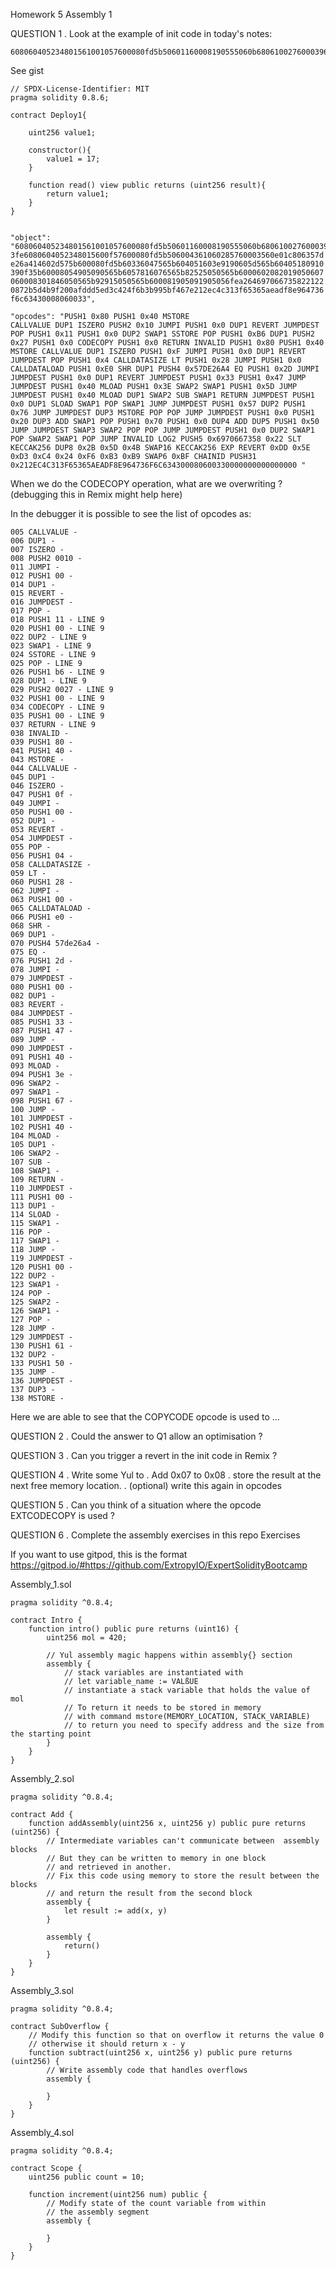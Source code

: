 Homework 5
Assembly 1

QUESTION 1
. Look at the example of init code in today's notes:

    608060405234801561001057600080fd5b50601160008190555060b6806100276000396000f3fe

See gist

    // SPDX-License-Identifier: MIT
    pragma solidity 0.8.6;

    contract Deploy1{

        uint256 value1;

        constructor(){
            value1 = 17;
        }

        function read() view public returns (uint256 result){
            return value1;
        }
    }


    "object": "608060405234801561001057600080fd5b50601160008190555060b6806100276000396000f
    3fe6080604052348015600f57600080fd5b506004361060285760003560e01c806357d
    e26a414602d575b600080fd5b60336047565b604051603e9190605d565b60405180910
    390f35b60008054905090565b6057816076565b82525050565b6000602082019050607
    060008301846050565b92915050565b600081905091905056fea264697066735822122
    0872b5d4b9f200afddd5ed3c424f6b3b995bf467e212ec4c313f65365aeadf8e964736
    f6c63430008060033",

    "opcodes": "PUSH1 0x80 PUSH1 0x40 MSTORE
    CALLVALUE DUP1 ISZERO PUSH2 0x10 JUMPI PUSH1 0x0 DUP1 REVERT JUMPDEST
    POP PUSH1 0x11 PUSH1 0x0 DUP2 SWAP1 SSTORE POP PUSH1 0xB6 DUP1 PUSH2
    0x27 PUSH1 0x0 CODECOPY PUSH1 0x0 RETURN INVALID PUSH1 0x80 PUSH1 0x40
    MSTORE CALLVALUE DUP1 ISZERO PUSH1 0xF JUMPI PUSH1 0x0 DUP1 REVERT
    JUMPDEST POP PUSH1 0x4 CALLDATASIZE LT PUSH1 0x28 JUMPI PUSH1 0x0
    CALLDATALOAD PUSH1 0xE0 SHR DUP1 PUSH4 0x57DE26A4 EQ PUSH1 0x2D JUMPI
    JUMPDEST PUSH1 0x0 DUP1 REVERT JUMPDEST PUSH1 0x33 PUSH1 0x47 JUMP
    JUMPDEST PUSH1 0x40 MLOAD PUSH1 0x3E SWAP2 SWAP1 PUSH1 0x5D JUMP
    JUMPDEST PUSH1 0x40 MLOAD DUP1 SWAP2 SUB SWAP1 RETURN JUMPDEST PUSH1
    0x0 DUP1 SLOAD SWAP1 POP SWAP1 JUMP JUMPDEST PUSH1 0x57 DUP2 PUSH1
    0x76 JUMP JUMPDEST DUP3 MSTORE POP POP JUMP JUMPDEST PUSH1 0x0 PUSH1
    0x20 DUP3 ADD SWAP1 POP PUSH1 0x70 PUSH1 0x0 DUP4 ADD DUP5 PUSH1 0x50
    JUMP JUMPDEST SWAP3 SWAP2 POP POP JUMP JUMPDEST PUSH1 0x0 DUP2 SWAP1
    POP SWAP2 SWAP1 POP JUMP INVALID LOG2 PUSH5 0x6970667358 0x22 SLT
    KECCAK256 DUP8 0x2B 0x5D 0x4B SWAP16 KECCAK256 EXP REVERT 0xDD 0x5E
    0xD3 0xC4 0x24 0xF6 0xB3 0xB9 SWAP6 0xBF CHAINID PUSH31
    0x212EC4C313F65365AEADF8E964736F6C634300080600330000000000000000 "

When we do the CODECOPY operation, what are we
overwriting ?
(debugging this in Remix might help here)

In the debugger it is possible to see the list of opcodes as:

    005 CALLVALUE -
    006 DUP1 -
    007 ISZERO -
    008 PUSH2 0010 -
    011 JUMPI -
    012 PUSH1 00 -
    014 DUP1 -
    015 REVERT -
    016 JUMPDEST -
    017 POP -
    018 PUSH1 11 - LINE 9
    020 PUSH1 00 - LINE 9
    022 DUP2 - LINE 9
    023 SWAP1 - LINE 9
    024 SSTORE - LINE 9
    025 POP - LINE 9
    026 PUSH1 b6 - LINE 9
    028 DUP1 - LINE 9
    029 PUSH2 0027 - LINE 9
    032 PUSH1 00 - LINE 9
    034 CODECOPY - LINE 9
    035 PUSH1 00 - LINE 9
    037 RETURN - LINE 9
    038 INVALID -
    039 PUSH1 80 -
    041 PUSH1 40 -
    043 MSTORE -
    044 CALLVALUE -
    045 DUP1 -
    046 ISZERO -
    047 PUSH1 0f -
    049 JUMPI -
    050 PUSH1 00 -
    052 DUP1 -
    053 REVERT -
    054 JUMPDEST -
    055 POP -
    056 PUSH1 04 -
    058 CALLDATASIZE -
    059 LT -
    060 PUSH1 28 -
    062 JUMPI -
    063 PUSH1 00 -
    065 CALLDATALOAD -
    066 PUSH1 e0 -
    068 SHR -
    069 DUP1 -
    070 PUSH4 57de26a4 -
    075 EQ -
    076 PUSH1 2d -
    078 JUMPI -
    079 JUMPDEST -
    080 PUSH1 00 -
    082 DUP1 -
    083 REVERT -
    084 JUMPDEST -
    085 PUSH1 33 -
    087 PUSH1 47 -
    089 JUMP -
    090 JUMPDEST -
    091 PUSH1 40 -
    093 MLOAD -
    094 PUSH1 3e -
    096 SWAP2 -
    097 SWAP1 -
    098 PUSH1 67 -
    100 JUMP -
    101 JUMPDEST -
    102 PUSH1 40 -
    104 MLOAD -
    105 DUP1 -
    106 SWAP2 -
    107 SUB -
    108 SWAP1 -
    109 RETURN -
    110 JUMPDEST -
    111 PUSH1 00 -
    113 DUP1 -
    114 SLOAD -
    115 SWAP1 -
    116 POP -
    117 SWAP1 -
    118 JUMP -
    119 JUMPDEST -
    120 PUSH1 00 -
    122 DUP2 -
    123 SWAP1 -
    124 POP -
    125 SWAP2 -
    126 SWAP1 -
    127 POP -
    128 JUMP -
    129 JUMPDEST -
    130 PUSH1 61 -
    132 DUP2 -
    133 PUSH1 50 -
    135 JUMP -
    136 JUMPDEST -
    137 DUP3 -
    138 MSTORE -

Here we are able to see that the COPYCODE opcode is used to ...

QUESTION 2
. Could the answer to Q1 allow an optimisation ?

QUESTION 3
. Can you trigger a revert in the init code in Remix ?

QUESTION 4
. Write some Yul to
. Add 0x07 to 0x08
. store the result at the next free memory location.
. (optional) write this again in opcodes

QUESTION 5
. Can you think of a situation where the opcode
EXTCODECOPY is used ?

QUESTION 6
. Complete the assembly exercises in this repo
Exercises

If you want to use gitpod, this is the format
https://gitpod.io/#https://github.com/ExtropyIO/ExpertSolidityBootcamp

Assembly_1.sol

    pragma solidity ^0.8.4;

    contract Intro {
        function intro() public pure returns (uint16) {
            uint256 mol = 420;

            // Yul assembly magic happens within assembly{} section
            assembly {
                // stack variables are instantiated with
                // let variable_name := VALßUE
                // instantiate a stack variable that holds the value of mol
                // To return it needs to be stored in memory
                // with command mstore(MEMORY_LOCATION, STACK_VARIABLE)
                // to return you need to specify address and the size from the starting point
            }
        }
    }

Assembly_2.sol

    pragma solidity ^0.8.4;

    contract Add {
        function addAssembly(uint256 x, uint256 y) public pure returns (uint256) {
            // Intermediate variables can't communicate between  assembly blocks
            // But they can be written to memory in one block
            // and retrieved in another.
            // Fix this code using memory to store the result between the blocks
            // and return the result from the second block
            assembly {
                let result := add(x, y)
            }

            assembly {
                return()
            }
        }
    }

Assembly_3.sol

    pragma solidity ^0.8.4;

    contract SubOverflow {
        // Modify this function so that on overflow it returns the value 0
        // otherwise it should return x - y
        function subtract(uint256 x, uint256 y) public pure returns (uint256) {
            // Write assembly code that handles overflows
            assembly {

            }
        }
    }

Assembly_4.sol

    pragma solidity ^0.8.4;

    contract Scope {
        uint256 public count = 10;

        function increment(uint256 num) public {
            // Modify state of the count variable from within
            // the assembly segment
            assembly {

            }
        }
    }
